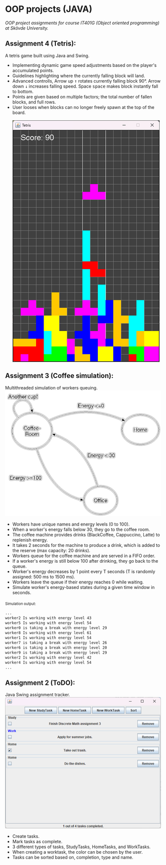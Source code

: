 # OOP projects (JAVA)
*OOP project assignments for course IT401G (Object oriented programming) at Skövde University.*


## Assignment 4 (Tetris):
A tetris game built using Java and Swing.
- Implementing dynamic game speed adjustments based on the player's accumulated points.
- Guidelines highlighting where the currently falling block will land.
- Advanced controlls, Arrow up <kbd>&uarr;</kbd> rotates currently falling block 90°. Arrow down <kbd>&darr;</kbd> increases falling speed. Space <kbd>space</kbd> makes block instantly fall to bottom. 
- Points are given based on multiple factors; the total number of fallen blocks, and full rows. 
- User looses when blocks can no longer freely spawn at the top of the board.
<br><br>
![Image of tetris game](Media/tetris.png)

## Assignment 3 (Coffee simulation):
Multithreaded simulation of workers queuing.
![Flowchart of simulation](Media/coffeesim_graph.png)
- Workers have unique names and energy levels (0 to 100).
- When a worker's energy falls below 30, they go to the coffee room.
- The coffee machine provides drinks (BlackCoffee, Cappuccino, Latte) to replenish energy.
- It takes 2 seconds for the machine to produce a drink, which is added to the reserve (max capacity: 20 drinks).
- Workers queue for the coffee machine and are served in a FIFO order.
- If a worker's energy is still below 100 after drinking, they go back to the queue.
- Worker's energy decreases by 1 point every T seconds (T is randomly assigned: 500 ms to 1500 ms).
- Workers leave the queue if their energy reaches 0 while waiting.
- Simulate worker's energy-based states during a given time window in seconds.

<sub>Simulation output:</sub>
```
...
worker2 Is working with energy level 43
worker5 Is working with energy level 54
worker0 is taking a break with energy level 29
worker8 Is working with energy level 61
worker1 Is working with energy level 54
worker7 is taking a break with energy level 26
worker6 is taking a break with energy level 20
worker9 is taking a break with energy level 29
worker2 Is working with energy level 42
worker4 Is working with energy level 54
...
```

## Assignment 2 (ToDO):
Java Swing assignment tracker.
<br>
![ToDo program GUI](Media/ToDo_UI.png)
- Create tasks.
- Mark tasks as complete.
- 3 different types of tasks, StudyTasks, HomeTasks, and WorkTasks. 
- When creating a worktask, the color can be chosen by the user. 
- Tasks can be sorted based on, completion, type and name. 